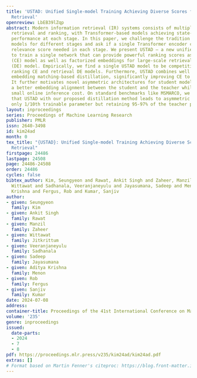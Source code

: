 ```yaml
---
title: 'USTAD: Unified Single-model Training Achieving Diverse Scores for Information
  Retrieval'
openreview: LbEB39lZqp
abstract: Modern information retrieval (IR) systems consists of multiple stages like
  retrieval and ranking, with Transformer-based models achieving state-of-the-art
  performance at each stage. In this paper, we challenge the tradition of using separate
  models for different stages and ask if a single Transformer encoder can provide
  relevance score needed in each stage. We present USTAD – a new unified approach
  to train a single network that can provide powerful ranking scores as a cross-encoder
  (CE) model as well as factorized embeddings for large-scale retrieval as a dual-encoder
  (DE) model. Empirically, we find a single USTAD model to be competitive to separate
  ranking CE and retrieval DE models. Furthermore, USTAD combines well with a novel
  embedding matching-based distillation, significantly improving CE to DE distillation.
  It further motivates novel asymmetric architectures for student models to ensure
  a better embedding alignment between the student and the teacher while ensuring
  small online inference cost. On standard benchmarks like MSMARCO, we demonstrate
  that USTAD with our proposed distillation method leads to asymmetric students with
  only 1/10th trainable parameter but retaining 95-97% of the teacher performance.
layout: inproceedings
series: Proceedings of Machine Learning Research
publisher: PMLR
issn: 2640-3498
id: kim24ad
month: 0
tex_title: "{USTAD}: Unified Single-model Training Achieving Diverse Scores for Information
  Retrieval"
firstpage: 24486
lastpage: 24508
page: 24486-24508
order: 24486
cycles: false
bibtex_author: Kim, Seungyeon and Rawat, Ankit Singh and Zaheer, Manzil and Jitkrittum,
  Wittawat and Sadhanala, Veeranjaneyulu and Jayasumana, Sadeep and Menon, Aditya
  Krishna and Fergus, Rob and Kumar, Sanjiv
author:
- given: Seungyeon
  family: Kim
- given: Ankit Singh
  family: Rawat
- given: Manzil
  family: Zaheer
- given: Wittawat
  family: Jitkrittum
- given: Veeranjaneyulu
  family: Sadhanala
- given: Sadeep
  family: Jayasumana
- given: Aditya Krishna
  family: Menon
- given: Rob
  family: Fergus
- given: Sanjiv
  family: Kumar
date: 2024-07-08
address:
container-title: Proceedings of the 41st International Conference on Machine Learning
volume: '235'
genre: inproceedings
issued:
  date-parts:
  - 2024
  - 7
  - 8
pdf: https://proceedings.mlr.press/v235/kim24ad/kim24ad.pdf
extras: []
# Format based on Martin Fenner's citeproc: https://blog.front-matter.io/posts/citeproc-yaml-for-bibliographies/
---
```

